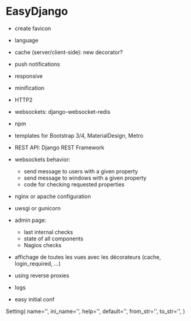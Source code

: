 EasyDjango
==========


  * create favicon
  * language
  * cache (server/client-side): new decorator?
  * push notifications
  * responsive
  * minification
  * HTTP2
  * websockets: django-websocket-redis
  * npm
  * templates for Bootstrap 3/4, MaterialDesign, Metro
  * REST API: Django REST Framework
   
  * websockets behavior:
    * send message to users with a given property
    * send message to windows with a given property
    * code for checking requested properties
    
  * nginx or apache configuration
  * uwsgi or gunicorn
  
  * admin page:
    * last internal checks
    * state of all components
    * Nagios checks
    
  * affichage de toutes les vues avec les décorateurs (cache, login_required, …)
  * using reverse proxies
  * logs
  * easy initial conf


Setting(
    name='',
    ini_name='',
    help='',
    default='',
    from_str='',
    to_str='',
)